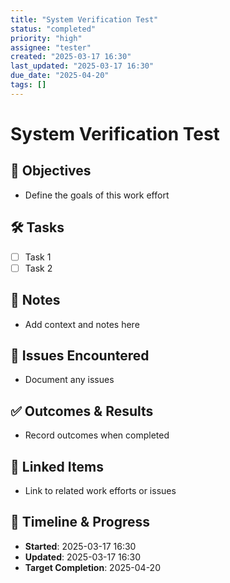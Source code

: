 ```yaml
---
title: "System Verification Test"
status: "completed"
priority: "high"
assignee: "tester"
created: "2025-03-17 16:30"
last_updated: "2025-03-17 16:30"
due_date: "2025-04-20"
tags: []
---
```


# System Verification Test

## 🚩 Objectives
- Define the goals of this work effort

## 🛠 Tasks
- [ ] Task 1
- [ ] Task 2

## 📝 Notes
- Add context and notes here

## 🐞 Issues Encountered
- Document any issues

## ✅ Outcomes & Results
- Record outcomes when completed

## 📌 Linked Items
- Link to related work efforts or issues

## 📅 Timeline & Progress
- **Started**: 2025-03-17 16:30
- **Updated**: 2025-03-17 16:30
- **Target Completion**: 2025-04-20
